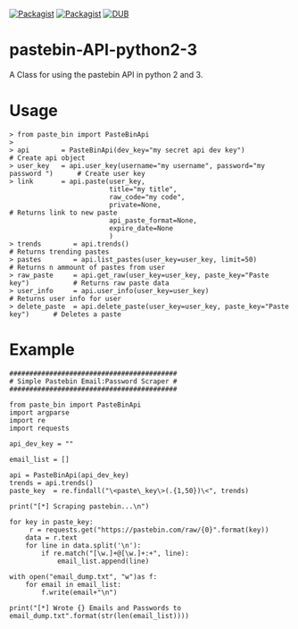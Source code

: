 [![Packagist](https://img.shields.io/badge/language-python3.5-brightgreen.svg)]()  [![Packagist](https://img.shields.io/badge/platform-win--64%20%7C%20linux--64%20-lightgrey.svg)]()  [![DUB](https://img.shields.io/dub/l/vibe-d.svg)]()



# pastebin-API-python2-3
A Class for using the pastebin API in python 2 and 3.

# Usage

    > from paste_bin import PasteBinApi
    >
    > api        = PasteBinApi(dev_key="my secret api dev key")                       # Create api object
    > user_key   = api.user_key(username="my username", password="my password ")      # Create user key
    > link       = api.paste(user_key,                                               
                             title="my title",
                             raw_code="my code",
                             private=None,                                            # Returns link to new paste  
                             api_paste_format=None,
                             expire_date=None
                             ) 
    > trends        = api.trends()                                                    # Returns trending pastes 
    > pastes        = api.list_pastes(user_key=user_key, limit=50)                    # Returns n ammount of pastes from user
    > raw_paste     = api.get_raw(user_key=user_key, paste_key="Paste key")           # Returns raw paste data
    > user_info     = api.user_info(user_key=user_key)                                # Returns user info for user
    > delete_paste  = api.delete_paste(user_key=user_key, paste_key="Paste key")      # Deletes a paste

# Example
    
    ##########################################
    # Simple Pastebin Email:Password Scraper #
    ##########################################
    
    from paste_bin import PasteBinApi
    import argparse
    import re
    import requests

    api_dev_key = ""

    email_list = []

    api = PasteBinApi(api_dev_key)
    trends = api.trends()
    paste_key  = re.findall("\<paste\_key\>(.{1,50})\<", trends)

    print("[*] Scraping pastebin...\n")

    for key in paste_key:
         r = requests.get("https://pastebin.com/raw/{0}".format(key))
        data = r.text
        for line in data.split('\n'):
            if re.match("[\w.]+@[\w.]+:+", line):
                email_list.append(line)

    with open("email_dump.txt", "w")as f:
        for email in email_list:
            f.write(email+"\n")

    print("[*] Wrote {} Emails and Passwords to email_dump.txt".format(str(len(email_list))))

